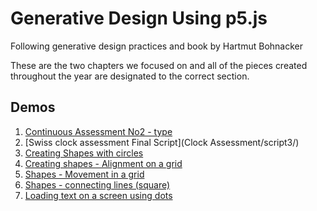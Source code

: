 # Generative Design Using p5.js 
Following generative design practices and book by Hartmut Bohnacker

These are the two chapters we focused on and all of the pieces created throughout the year are designated to the correct section.
## Demos
1. [Continuous Assessment No2 - type](CA2_TYPE/)
2. [Swiss clock assessment Final Script](Clock Assessment/script3/)
3. [Creating Shapes with circles](SHAPE_CIRCLES/)
4. [Creating shapes - Alignment on a grid](SHAPE_GRID/)
5. [Shapes - Movement in a grid](SHAPE_ROTATION/)
6. [Shapes - connecting lines (square)](SHAPE_SQUARES/)
7. [Loading text on a screen using dots](type_template/)


